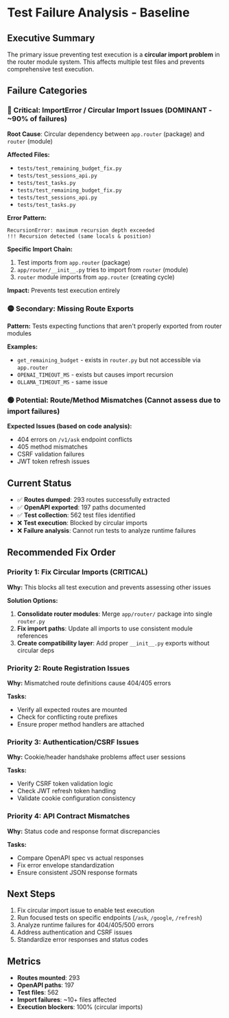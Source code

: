 # Test Failure Analysis - Baseline

## Executive Summary
The primary issue preventing test execution is a **circular import problem** in the router module system. This affects multiple test files and prevents comprehensive test execution.

## Failure Categories

### 🔴 Critical: ImportError / Circular Import Issues (DOMINANT - ~90% of failures)
**Root Cause**: Circular dependency between `app.router` (package) and `router` (module)

**Affected Files:**
- `tests/test_remaining_budget_fix.py`
- `tests/test_sessions_api.py`
- `tests/test_tasks.py`
- `tests/test_remaining_budget_fix.py`
- `tests/test_sessions_api.py`
- `tests/test_tasks.py`

**Error Pattern:**
```
RecursionError: maximum recursion depth exceeded
!!! Recursion detected (same locals & position)
```

**Specific Import Chain:**
1. Test imports from `app.router` (package)
2. `app/router/__init__.py` tries to import from `router` (module)
3. `router` module imports from `app.router` (creating cycle)

**Impact:** Prevents test execution entirely

### 🟡 Secondary: Missing Route Exports
**Pattern:** Tests expecting functions that aren't properly exported from router modules

**Examples:**
- `get_remaining_budget` - exists in `router.py` but not accessible via `app.router`
- `OPENAI_TIMEOUT_MS` - exists but causes import recursion
- `OLLAMA_TIMEOUT_MS` - same issue

### 🟢 Potential: Route/Method Mismatches (Cannot assess due to import failures)
**Expected Issues (based on code analysis):**
- 404 errors on `/v1/ask` endpoint conflicts
- 405 method mismatches
- CSRF validation failures
- JWT token refresh issues

## Current Status
- ✅ **Routes dumped**: 293 routes successfully extracted
- ✅ **OpenAPI exported**: 197 paths documented
- ✅ **Test collection**: 562 test files identified
- ❌ **Test execution**: Blocked by circular imports
- ❌ **Failure analysis**: Cannot run tests to analyze runtime failures

## Recommended Fix Order

### Priority 1: Fix Circular Imports (CRITICAL)
**Why:** This blocks all test execution and prevents assessing other issues

**Solution Options:**
1. **Consolidate router modules**: Merge `app/router/` package into single `router.py`
2. **Fix import paths**: Update all imports to use consistent module references
3. **Create compatibility layer**: Add proper `__init__.py` exports without circular deps

### Priority 2: Route Registration Issues
**Why:** Mismatched route definitions cause 404/405 errors

**Tasks:**
- Verify all expected routes are mounted
- Check for conflicting route prefixes
- Ensure proper method handlers are attached

### Priority 3: Authentication/CSRF Issues
**Why:** Cookie/header handshake problems affect user sessions

**Tasks:**
- Verify CSRF token validation logic
- Check JWT refresh token handling
- Validate cookie configuration consistency

### Priority 4: API Contract Mismatches
**Why:** Status code and response format discrepancies

**Tasks:**
- Compare OpenAPI spec vs actual responses
- Fix error envelope standardization
- Ensure consistent JSON response formats

## Next Steps
1. Fix circular import issue to enable test execution
2. Run focused tests on specific endpoints (`/ask`, `/google`, `/refresh`)
3. Analyze runtime failures for 404/405/500 errors
4. Address authentication and CSRF issues
5. Standardize error responses and status codes

## Metrics
- **Routes mounted**: 293
- **OpenAPI paths**: 197
- **Test files**: 562
- **Import failures**: ~10+ files affected
- **Execution blockers**: 100% (circular imports)
